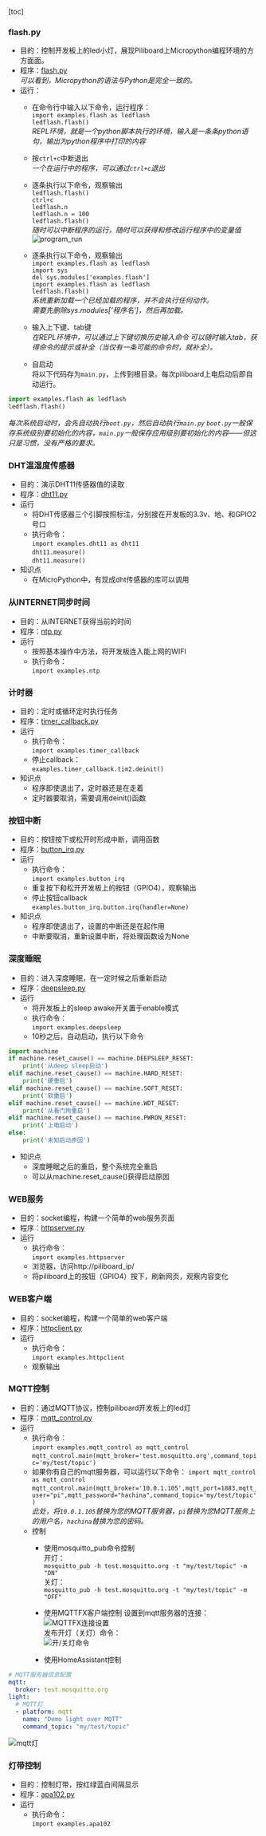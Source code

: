 [toc]

### flash.py
- 目的：控制开发板上的led小灯，展现Piliboard上Micropython编程环境的方方面面。
- 程序：[flash.py](flash.py)<br>
*可以看到，Micropython的语法与Python是完全一致的。*
- 运行：
	- 在命令行中输入以下命令，运行程序：<br>
`import examples.flash as ledflash`<br>
`ledflash.flash()`<br>
*REPL环境，就是一个python脚本执行的环境，输入是一条条python语句，输出为python程序中打印的内容*

	- 按`ctrl+c`中断退出<br>
*一个在运行中的程序，可以通过`ctrl+c`退出*
	- 逐条执行以下命令，观察输出<br>
`ledflash.flash()`<br>
`ctrl+c`<br>
`ledflash.n`<br>
`ledflash.n = 100`<br>
`ledflash.flash()`<br>
*随时可以中断程序的运行，随时可以获得和修改运行程序中的变量值*
![program_run](../images/run_program2.PNG)

	- 逐条执行以下命令，观察输出<br>
`import examples.flash as ledflash`<br>
`import sys`<br>
`del sys.modules['examples.flash']`<br>
`import examples.flash as ledflash`<br>
`ledflash.flash()`<br>
*系统重新加载一个已经加载的程序，并不会执行任何动作。*<br>
*需要先删除sys.modules['程序名']，然后再加载。*

	- 输入上下键、tab键<br>
*在REPL环境中，可以通过上下键切换历史输入命令*
*可以随时输入tab，获得命令的提示或补全（当仅有一条可能的命令时，就补全）。*

	- 自启动<br>
将以下代码存为`main.py`，上传到根目录。每次piliboard上电启动后即自动运行。<br>
```python
import examples.flash as ledflash
ledflash.flash()
```
*每次系统启动时，会先自动执行`boot.py`，然后自动执行`main.py`*
*`boot.py`一般保存系统级别要初始化的内容，`main.py`一般保存应用级别要初始化的内容——但这只是习惯，没有严格的要求。*

### DHT温湿度传感器
- 目的：演示DHT11传感器值的读取
- 程序：[dht11.py](dht11.py)
- 运行
	- 将DHT传感器三个引脚按照标注，分别接在开发板的3.3v、地、和GPIO2号口
	- 执行命令：<br>
`import examples.dht11 as dht11`<br>
`dht11.measure()`<br>
`dht11.measure()`<br>
- 知识点
	- 在MicroPython中，有现成dht传感器的库可以调用

### 从INTERNET同步时间
- 目的：从INTERNET获得当前的时间
- 程序：[ntp.py](ntp.py)
- 运行
	- 按照基本操作中方法，将开发板连入能上网的WIFI
	- 执行命令：<br>
`import examples.ntp`

### 计时器
- 目的：定时或循环定时执行任务
- 程序：[timer_callback.py](timer_callback.py)
- 运行
	- 执行命令：<br>
`import examples.timer_callback`
	- 停止callback：<br>
`examples.timer_callback.tim2.deinit()`
- 知识点
	- 程序即使退出了，定时器还是在走着
	- 定时器要取消，需要调用deinit()函数

### 按钮中断
- 目的：按钮按下或松开时形成中断，调用函数
- 程序：[button_irq.py](button_irq.py)
- 运行
	- 执行命令：<br>
`import examples.button_irq`
	- 重复按下和松开开发板上的按钮（GPIO4），观察输出
	- 停止按钮callback<br>
`examples.button_irq.button.irq(handler=None)`
- 知识点
	- 程序即使退出了，设置的中断还是在起作用
	- 中断要取消，重新设置中断，将处理函数设为None

### 深度睡眠
- 目的：进入深度睡眠，在一定时候之后重新启动
- 程序：[deepsleep.py](deepsleep.py)
- 运行
	- 将开发板上的sleep awake开关置于enable模式
	- 执行命令：<br>
`import examples.deepsleep`
	- 10秒之后，自动启动，执行以下命令

```python
import machine
if machine.reset_cause() == machine.DEEPSLEEP_RESET:
    print('从deep sleep启动')
elif machine.reset_cause() == machine.HARD_RESET:
    print('硬重启')
elif machine.reset_cause() == machine.SOFT_RESET:
    print('软重启')
elif machine.reset_cause() == machine.WDT_RESET:
    print('从看门狗重启')
elif machine.reset_cause() == machine.PWRON_RESET:
    print('上电启动')
else:
    print('未知启动原因')
```
- 知识点
	- 深度睡眠之后的重启，整个系统完全重启
	- 可以从machine.reset_cause()获得启动原因

### WEB服务
- 目的：socket编程，构建一个简单的web服务页面
- 程序：[httpserver.py](httpserver.py)
- 运行
	- 执行命令：<br>
`import examples.httpserver`
	- 浏览器，访问http://piliboard_ip/
	- 将piliboard上的按钮（GPIO4）按下，刷新网页，观察内容变化

### WEB客户端
- 目的：socket编程，构建一个简单的web客户端
- 程序：[httpclient.py](httpclient.py)
- 运行
	- 执行命令：<br>
`import examples.httpclient`
	- 观察输出

### MQTT控制
- 目的：通过MQTT协议，控制piliboard开发板上的led灯
- 程序：[mqtt_control.py](mqtt_control.py)
- 运行
	- 执行命令：<br>
`import examples.mqtt_control as mqtt_control`<br>
`mqtt_control.main(mqtt_broker='test.mosquitto.org',command_topic='my/test/topic')`<br>
	- 如果你有自己的mqtt服务器，可以运行以下命令：
`import mqtt_control as mqtt_control`<br>
`mqtt_control.main(mqtt_broker='10.0.1.105',mqtt_port=1883,mqtt_user="pi",mqtt_password="hachina",command_topic='my/test/topic')`<br>
*此处，将`10.0.1.105`替换为您的MQTT服务器，`pi`替换为您MQTT服务上的用户名，`hachina`替换为您的密码。*
	- 控制
		- 使用mosquitto_pub命令控制<br>
开灯：<br>
`mosquitto_pub -h test.mosquitto.org -t "my/test/topic" -m "ON"`<br>
关灯：<br>
`mosquitto_pub -h test.mosquitto.org -t "my/test/topic" -m "OFF"`<br>

		- 使用MQTTFX客户端控制
设置到mqtt服务器的连接：<br>
![MQTTFX连接设置](../images/mqttfx_config.PNG)<br>
发布开灯（关灯）命令：<br>
![开/关灯命令](../images/mqttfx_control.PNG)<br>

		- 使用HomeAssistant控制
```yaml
# MQTT服务器信息配置
mqtt:
  broker: test.mosquitto.org
light:
  # MQTT灯
  - platform: mqtt
    name: "Demo light over MQTT"
    command_topic: "my/test/topic"
```
![mqtt灯](../images/ha_mqtt_light0.PNG)

### 灯带控制
- 目的：控制灯带，按红绿蓝白间隔显示
- 程序：[apa102.py](apa102.py)
- 运行
	- 执行命令：<br>
`import examples.apa102`



